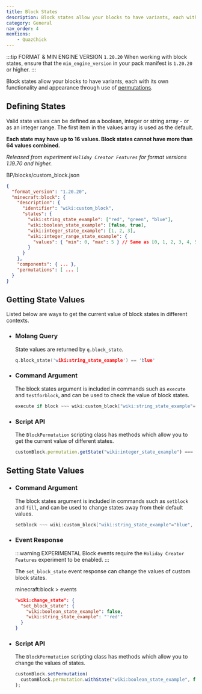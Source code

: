 ```yaml
---
title: Block States
description: Block states allow your blocks to have variants, each with its own functionality and appearance through use of permutations.
category: General
nav_order: 4
mentions:
    - QuazChick
---
```


:::tip FORMAT & MIN ENGINE VERSION `1.20.20`
When working with block states, ensure that the `min_engine_version` in your pack manifest is `1.20.20` or higher.
:::

Block states allow your blocks to have variants, each with its own functionality and appearance through use of [permutations](/blocks/block-permutations).

## Defining States

Valid state values can be defined as a boolean, integer or string array - or as an integer range. The first item in the values array is used as the default.

**Each state may have up to 16 values. Block states cannot have more than 64 values combined.**

_Released from experiment `Holiday Creator Features` for format versions 1.19.70 and higher._

<CodeHeader>BP/blocks/custom_block.json</CodeHeader>

```json
{
  "format_version": "1.20.20",
  "minecraft:block": {
    "description": {
      "identifier": "wiki:custom_block",
      "states": {
        "wiki:string_state_example": ["red", "green", "blue"],
        "wiki:boolean_state_example": [false, true],
        "wiki:integer_state_example": [1, 2, 3],
        "wiki:integer_range_state_example": {
          "values": { "min": 0, "max": 5 } // Same as [0, 1, 2, 3, 4, 5]
        }
      }
    },
    "components": { ... },
    "permutations": [ ... ]
  }
}
```

## Getting State Values

Listed below are ways to get the current value of block states in different contexts.

-   ### Molang Query

    State values are returned by `q.block_state`.

    ```c
    q.block_state('wiki:string_state_example') == 'blue'
    ```

-   ### Command Argument

    The block states argument is included in commands such as `execute` and `testforblock`, and can be used to check the value of block states.

    ```c
    execute if block ~~~ wiki:custom_block["wiki:string_state_example"="blue", "wiki:integer_state_example"=4] run kill
    ```

-   ### Script API

    The `BlockPermutation` scripting class has methods which allow you to get the current value of different states.

    ```js
    customBlock.permutation.getState("wiki:integer_state_example") === 3
    ```

## Setting State Values

-   ### Command Argument

    The block states argument is included in commands such as `setblock` and `fill`, and can be used to change states away from their default values.

    ```c
    setblock ~~~ wiki:custom_block["wiki:string_state_example"="blue", "wiki:integer_state_example"=4]
    ```

-   ### Event Response

    :::warning EXPERIMENTAL
    Block events require the `Holiday Creator Features` experiment to be enabled.
    :::

    The `set_block_state` event response can change the values of custom block states.

    <CodeHeader>minecraft:block > events</CodeHeader>

    ```json
    "wiki:change_state": {
      "set_block_state": {
        "wiki:boolean_state_example": false,
        "wiki:string_state_example": "'red'"
      }
    }
    ```

-   ### Script API

    The `BlockPermutation` scripting class has methods which allow you to change the values of states.

    ```js
    customBlock.setPermutation(
      customBlock.permutation.withState("wiki:boolean_state_example", false)
    );
    ```
